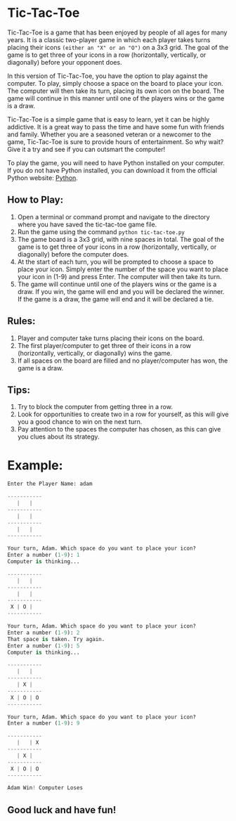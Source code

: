 # Tic-Tac-Toe
Tic-Tac-Toe is a game that has been enjoyed by people of all ages for many years. It is a classic two-player game in which each player takes turns placing their icons ```(either an "X" or an "O")``` on a 3x3 grid. The goal of the game is to get three of your icons in a row (horizontally, vertically, or diagonally) before your opponent does.

In this version of Tic-Tac-Toe, you have the option to play against the computer. To play, simply choose a space on the board to place your icon. The computer will then take its turn, placing its own icon on the board. The game will continue in this manner until one of the players wins or the game is a draw.

Tic-Tac-Toe is a simple game that is easy to learn, yet it can be highly addictive. It is a great way to pass the time and have some fun with friends and family. Whether you are a seasoned veteran or a newcomer to the game, Tic-Tac-Toe is sure to provide hours of entertainment. So why wait? Give it a try and see if you can outsmart the computer!

To play the game, you will need to have Python installed on your computer. If you do not have Python installed, you can download it from the official Python website: [Python](https://www.python.org/).

## How to Play:
1. Open a terminal or command prompt and navigate to the directory where you have saved the tic-tac-toe game file.
2. Run the game using the command ```python tic-tac-toe.py```
3. The game board is a 3x3 grid, with nine spaces in total. The goal of the game is to get three of your icons in a row (horizontally, vertically, or diagonally) before the computer does.
4. At the start of each turn, you will be prompted to choose a space to place your icon. Simply enter the number of the space you want to place your icon in (1-9) and press Enter. The computer will then take its turn.
5. The game will continue until one of the players wins or the game is a draw. If you win, the game will end and you will be declared the winner. If the game is a draw, the game will end and it will be declared a tie.

## Rules:
1. Player and computer take turns placing their icons on the board.
2. The first player/computer to get three of their icons in a row (horizontally, vertically, or diagonally) wins the game.
3. If all spaces on the board are filled and no player/computer has won, the game is a draw.

## Tips:
1. Try to block the computer from getting three in a row.
2. Look for opportunities to create two in a row for yourself, as this will give you a good chance to win on the next turn.
3. Pay attention to the spaces the computer has chosen, as this can give you clues about its strategy.
# Example:
```py
Enter the Player Name: adam

-----------
   |   |   
-----------
   |   |   
-----------
   |   |   
-----------

Your turn, Adam. Which space do you want to place your icon?
Enter a number (1-9): 1
Computer is thinking...

-----------
   |   |   
-----------
   |   |   
-----------
 X | O |   
-----------

Your turn, Adam. Which space do you want to place your icon?
Enter a number (1-9): 2
That space is taken. Try again.
Enter a number (1-9): 5
Computer is thinking...

-----------
   |   |   
-----------
   | X |   
-----------
 X | O | O 
-----------

Your turn, Adam. Which space do you want to place your icon?
Enter a number (1-9): 9

-----------
   |   | X 
-----------
   | X |   
-----------
 X | O | O 
-----------

Adam Win! Computer Loses
```

## Good luck and have fun!
